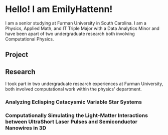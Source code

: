 # Hello! I am EmilyHattenn!
I am a senior studying at Furman University in South Carolina. 
I am a Physics, Applied Math, and IT Triple Major with a Data Analytics Minor and have been apart of two undergraduate research both involving Computational Physics.

## Project

## Research 
I took part in two undergraduate research experiences at Furman University, both involved computational work within the physics' department.

### Analyzing Eclisping Catacysmic Variable Star Systems 


### Computationally Simulating the Light-Matter Interactions between UltraShort Laser Pulses and Semiconductor Nanowires in 3D
